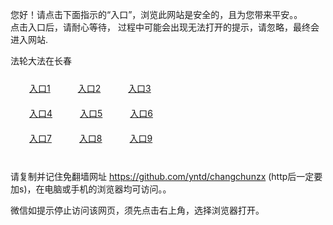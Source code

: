 您好！请点击下面指示的“入口”，浏览此网站是安全的，且为您带来平安。。 <br/>
点击入口后，请耐心等待， 过程中可能会出现无法打开的提示，请忽略，最终会进入网站. </br>

法轮大法在长春<br/>
<div style="padding:10px"><a style="margin:20px" target="_blank" href="https://d1tqmn8qez02r9.cloudfront.net/2Qpsp?xybtqr" id="ccLink1" rel="nofollow">入口1</a> <a target="_blank" style="margin:20px" href="https://d3j9j857cqhmv0.cloudfront.net/2Qpsp?bplmfzbn" id="ccLink2" rel="nofollow">入口2</a> <a style="margin:20px" target="_blank" href="https://d8f9whacl3t0e.cloudfront.net/2Qpsp?elqwzkgk" id="ccLink3" rel="nofollow">入口3</a></div>

<div style="padding:10px" ><a style="margin:20px" target="_blank" href="https://d1tqmn8qez02r9.cloudfront.net/2Qpsp?xybtqr" id="ccLink4" rel="nofollow">入口4</a> <a style="margin:20px" href="https://d3j9j857cqhmv0.cloudfront.net/2Qpsp?bplmfzbn" target="_blank" id="ccLink5" rel="nofollow">入口5</a> <a style="margin:20px" href="https://d8f9whacl3t0e.cloudfront.net/2Qpsp?elqwzkgk" target="_blank" id="ccLink6" rel="nofollow">入口6</a></div>

<div style="padding:10px"><a style="margin:20px" target="_blank" href="https://d1tqmn8qez02r9.cloudfront.net/2Qpsp?xybtqr" id="ccLink7" rel="nofollow">入口7</a> <a style="margin:20px" href="https://d3j9j857cqhmv0.cloudfront.net/2Qpsp?bplmfzbn" target="_blank" id="ccLink8" rel="nofollow">入口8</a> <a style="margin:20px" target="_blank" href="https://d8f9whacl3t0e.cloudfront.net/2Qpsp?elqwzkgk" id="ccLink9" rel="nofollow">入口9</a></div>

<br/>



请复制并记住免翻墙网址 https://github.com/yntd/changchunzx (http后一定要加s)，在电脑或手机的浏览器均可访问。。<br/>

微信如提示停止访问该网页，须先点击右上角，选择浏览器打开。
